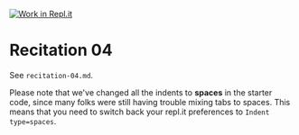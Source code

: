 [![Work in Repl.it](https://classroom.github.com/assets/work-in-replit-14baed9a392b3a25080506f3b7b6d57f295ec2978f6f33ec97e36a161684cbe9.svg)](https://classroom.github.com/online_ide?assignment_repo_id=3154017&assignment_repo_type=AssignmentRepo)
# Recitation 04

See `recitation-04.md`. 

Please note that we've changed all the indents to **spaces** in the starter code, since many folks were still having trouble mixing tabs to spaces. This means that you need to switch back your repl.it preferences to `Indent type=spaces`.